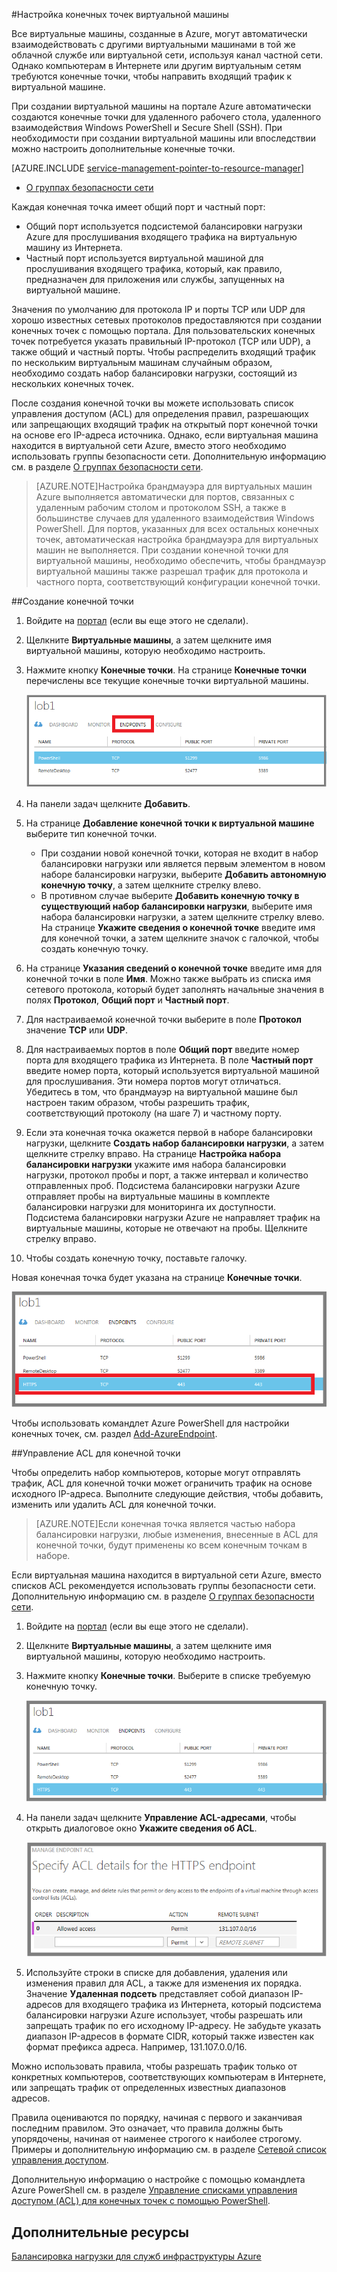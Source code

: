 <properties
	pageTitle="Настройка конечных точек на виртуальной машине в Azure"
	description="Узнайте, как настроить конечные точки на портале для обеспечения связи с виртуальной машиной в Azure."
	services="virtual-machines"
	documentationCenter=""
	authors="KBDAzure"
	manager="timlt"
	editor=""
	tags="azure-service-management"/>

<tags
	ms.service="virtual-machines"
	ms.workload="infrastructure-services"
	ms.tgt_pltfrm="na"
	ms.devlang="na"
	ms.topic="article"
	ms.date="08/28/2015"
	ms.author="kathydav"/>

#Настройка конечных точек виртуальной машины



Все виртуальные машины, созданные в Azure, могут автоматически взаимодействовать с другими виртуальными машинами в той же облачной службе или виртуальной сети, используя канал частной сети. Однако компьютерам в Интернете или другим виртуальным сетям требуются конечные точки, чтобы направить входящий трафик к виртуальной машине.

При создании виртуальной машины на портале Azure автоматически создаются конечные точки для удаленного рабочего стола, удаленного взаимодействия Windows PowerShell и Secure Shell (SSH). При необходимости при создании виртуальной машины или впоследствии можно настроить дополнительные конечные точки.

[AZURE.INCLUDE [service-management-pointer-to-resource-manager](../../includes/service-management-pointer-to-resource-manager.md)]

- [О группах безопасности сети](virtual-networks-nsg.md)

Каждая конечная точка имеет общий порт и частный порт:

- Общий порт используется подсистемой балансировки нагрузки Azure для прослушивания входящего трафика на виртуальную машину из Интернета.
- Частный порт используется виртуальной машиной для прослушивания входящего трафика, который, как правило, предназначен для приложения или службы, запущенных на виртуальной машине.

Значения по умолчанию для протокола IP и порты TCP или UDP для хорошо известных сетевых протоколов предоставляются при создании конечных точек с помощью портала. Для пользовательских конечных точек потребуется указать правильный IP-протокол (TCP или UDP), а также общий и частный порты. Чтобы распределить входящий трафик по нескольким виртуальным машинам случайным образом, необходимо создать набор балансировки нагрузки, состоящий из нескольких конечных точек.

После создания конечной точки вы можете использовать список управления доступом (ACL) для определения правил, разрешающих или запрещающих входящий трафик на открытый порт конечной точки на основе его IP-адреса источника. Однако, если виртуальная машина находится в виртуальной сети Azure, вместо этого необходимо использовать группы безопасности сети. Дополнительную информацию см. в разделе [О группах безопасности сети](virtual-networks-nsg.md).

> [AZURE.NOTE]Настройка брандмауэра для виртуальных машин Azure выполняется автоматически для портов, связанных с удаленным рабочим столом и протоколом SSH, а также в большинстве случаев для удаленного взаимодействия Windows PowerShell. Для портов, указанных для всех остальных конечных точек, автоматическая настройка брандмауэра для виртуальных машин не выполняется. При создании конечной точки для виртуальной машины, необходимо обеспечить, чтобы брандмауэр виртуальной машины также разрешал трафик для протокола и частного порта, соответствующий конфигурации конечной точки.

##Создание конечной точки

1.	Войдите на [портал](http://manage.windowsazure.com/) (если вы еще этого не сделали).
2.	Щелкните **Виртуальные машины**, а затем щелкните имя виртуальной машины, которую необходимо настроить.
3.	Нажмите кнопку **Конечные точки**. На странице **Конечные точки** перечислены все текущие конечные точки виртуальной машины.

	![Конечные точки](./media/virtual-machines-set-up-endpoints/endpointswindows.png)

4.	На панели задач щелкните **Добавить**.
5.	На странице **Добавление конечной точки к виртуальной машине** выберите тип конечной точки.

	- При создании новой конечной точки, которая не входит в набор балансировки нагрузки или является первым элементом в новом наборе балансировки нагрузки, выберите **Добавить автономную конечную точку**, а затем щелкните стрелку влево.
	- В противном случае выберите **Добавить конечную точку в существующий набор балансировки нагрузки**, выберите имя набора балансировки нагрузки, а затем щелкните стрелку влево. На странице **Укажите сведения о конечной точке** введите имя для конечной точки, а затем щелкните значок с галочкой, чтобы создать конечную точку.

6.	На странице **Указания сведений о конечной точке** введите имя для конечной точки в поле **Имя**. Можно также выбрать из списка имя сетевого протокола, который будет заполнять начальные значения в полях **Протокол**, **Общий порт** и **Частный порт**.
7.	Для настраиваемой конечной точки выберите в поле **Протокол** значение **TCP** или **UDP**.
8.	Для настраиваемых портов в поле **Общий порт** введите номер порта для входящего трафика из Интернета. В поле **Частный порт** введите номер порта, который используется виртуальной машиной для прослушивания. Эти номера портов могут отличаться. Убедитесь в том, что брандмауэр на виртуальной машине был настроен таким образом, чтобы разрешить трафик, соответствующий протоколу (на шаге 7) и частному порту.
9.	Если эта конечная точка окажется первой в наборе балансировки нагрузки, щелкните **Создать набор балансировки нагрузки**, а затем щелкните стрелку вправо. На странице **Настройка набора балансировки нагрузки** укажите имя набора балансировки нагрузки, протокол пробы и порт, а также интервал и количество отправленных проб. Подсистема балансировки нагрузки Azure отправляет пробы на виртуальные машины в комплекте балансировки нагрузки для мониторинга их доступности. Подсистема балансировки нагрузки Azure не направляет трафик на виртуальные машины, которые не отвечают на пробы. Щелкните стрелку вправо.
10.	Чтобы создать конечную точку, поставьте галочку.

Новая конечная точка будет указана на странице **Конечные точки**.

![Конечная точка успешно создана](./media/virtual-machines-set-up-endpoints/endpointwindowsnew.png)

Чтобы использовать командлет Azure PowerShell для настройки конечных точек, см. раздел [Add-AzureEndpoint](https://msdn.microsoft.com/library/azure/dn495300.aspx).

##Управление ACL для конечной точки

Чтобы определить набор компьютеров, которые могут отправлять трафик, ACL для конечной точки может ограничить трафик на основе исходного IP-адреса. Выполните следующие действия, чтобы добавить, изменить или удалить ACL для конечной точки.

> [AZURE.NOTE]Если конечная точка является частью набора балансировки нагрузки, любые изменения, внесенные в ACL для конечной точки, будут применены ко всем конечным точкам в наборе.

Если виртуальная машина находится в виртуальной сети Azure, вместо списков ACL рекомендуется использовать группы безопасности сети. Дополнительную информацию см. в разделе [О группах безопасности сети](virtual-networks-nsg.md).

1.	Войдите на [портал](http://manage.windowsazure.com/) (если вы еще этого не сделали).
2.	Щелкните **Виртуальные машины**, а затем щелкните имя виртуальной машины, которую необходимо настроить.
3.	Нажмите кнопку **Конечные точки**. Выберите в списке требуемую конечную точку.

    ![Список ACL](./media/virtual-machines-set-up-endpoints/EndpointsShowsDefaultEndpointsForVM.png)

5.	На панели задач щелкните **Управление ACL-адресами**, чтобы открыть диалоговое окно **Укажите сведения об ACL**.

    ![Укажите сведения об ACL](./media/virtual-machines-set-up-endpoints/EndpointACLdetails.png)

6.	Используйте строки в списке для добавления, удаления или изменения правил для ACL, а также для изменения их порядка. Значение **Удаленная подсеть** представляет собой диапазон IP-адресов для входящего трафика из Интернета, который подсистема балансировки нагрузки Azure использует, чтобы разрешать или запрещать трафик по его исходному IP-адресу. Не забудьте указать диапазон IP-адресов в формате CIDR, который также известен как формат префикса адреса. Например, 131.107.0.0/16.

Можно использовать правила, чтобы разрешать трафик только от конкретных компьютеров, соответствующих компьютерам в Интернете, или запрещать трафик от определенных известных диапазонов адресов.

Правила оцениваются по порядку, начиная с первого и заканчивая последним правилом. Это означает, что правила должны быть упорядочены, начиная от наименее строгого к наиболее строгому. Примеры и дополнительную информацию см. в разделе [Сетевой список управления доступом](../virtual-network/virtual-networks-acl/).

Дополнительную информацию о настройке с помощью командлета Azure PowerShell см. в разделе [Управление списками управления доступом (ACL) для конечных точек с помощью PowerShell](../virtual-network/virtual-networks-acl-powershell.md).

## Дополнительные ресурсы

[Балансировка нагрузки для служб инфраструктуры Azure](virtual-machines-load-balance.md)

<!---HONumber=September15_HO1-->
